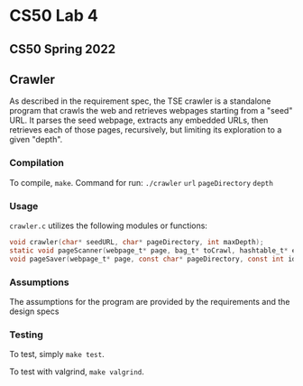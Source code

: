 # CS50 Lab 4
## CS50 Spring 2022

## Crawler
As described in the requirement spec, the TSE crawler is a standalone program that crawls the web and retrieves webpages starting from a "seed" URL. It parses the seed webpage, extracts any embedded URLs, then retrieves each of those pages, recursively, but limiting its exploration to a given "depth".

### Compilation

To compile, `make`.
Command for run: `./crawler`  `url`  `pageDirectory` `depth`

### Usage

`crawler.c` utilizes the following modules or functions:

```c
void crawler(char* seedURL, char* pageDirectory, int maxDepth);
static void pageScanner(webpage_t* page, bag_t* toCrawl, hashtable_t* explored);
void pageSaver(webpage_t* page, const char* pageDirectory, const int id);
```

### Assumptions
The assumptions for the program are provided by the requirements and the design specs


### Testing
To test, simply `make test`.

To test with valgrind, `make valgrind`.
